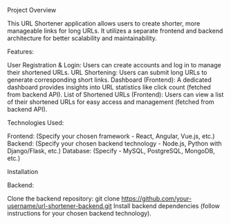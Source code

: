 Project Overview

This URL Shortener application allows users to create shorter, more manageable links for long URLs. It utilizes a separate frontend and backend architecture for better scalability and maintainability.

Features:

User Registration & Login: Users can create accounts and log in to manage their shortened URLs.
URL Shortening: Users can submit long URLs to generate corresponding short links.
Dashboard (Frontend): A dedicated dashboard provides insights into URL statistics like click count (fetched from backend API).
List of Shortened URLs (Frontend): Users can view a list of their shortened URLs for easy access and management (fetched from backend API).

Technologies Used:

Frontend: (Specify your chosen framework - React, Angular, Vue.js, etc.)
Backend: (Specify your chosen backend technology - Node.js, Python with Django/Flask, etc.)
Database: (Specify - MySQL, PostgreSQL, MongoDB, etc.)

Installation

Backend:

Clone the backend repository: git clone https://github.com/your-username/url-shortener-backend.git
Install backend dependencies (follow instructions for your chosen backend technology).
